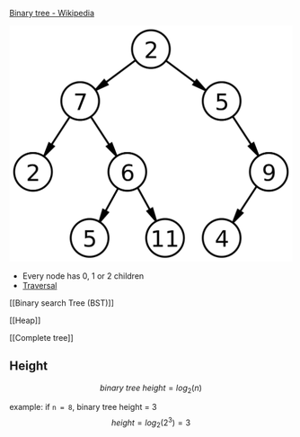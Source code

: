 
[Binary tree - Wikipedia](https://en.wikipedia.org/wiki/Binary_tree)

![Untitled](02-Data%20structures/Tree/Binary%20Tree/Binary%20search%20Tree%20(BST).png)

- Every node has 0, 1 or 2 children
- [Traversal](https://en.wikipedia.org/wiki/Tree_traversal)

[[Binary search Tree (BST)]]

[[Heap]]

[[Complete tree]]

## Height
$$
binary\ tree\ height = log_2(n)
$$

example: if `n = 8`, binary tree height = 3
$$
height = log_2(2^3) = 3
$$